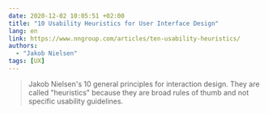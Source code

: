 ```yaml
---
date: 2020-12-02 10:05:51 +02:00
title: "10 Usability Heuristics for User Interface Design"
lang: en
link: https://www.nngroup.com/articles/ten-usability-heuristics/
authors:
  - "Jakob Nielsen"
tags: [UX]
---
```


> Jakob Nielsen's 10 general principles for interaction design. They are called "heuristics" because they are broad rules of thumb and not specific usability guidelines.
